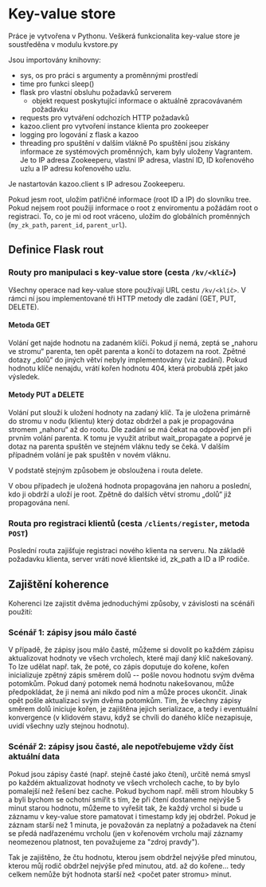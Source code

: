 # Key-value store

Práce je vytvořena v Pythonu.
Veškerá funkcionalita key-value store je soustředěna v modulu kvstore.py
    
Jsou importovány knihovny:
  * sys, os  pro práci s argumenty a proměnnými prostředí
  * time pro funkci sleep()
  * flask pro vlastní obsluhu požadavků serverem
      - objekt request poskytující informace o aktuálně zpracovávaném požadavku
  * requests pro vytváření odchozích HTTP požadavků
  * kazoo.client pro vytvoření instance klienta pro zookeeper
  * logging pro logování z flask a kazoo
  * threading pro spuštění v dalším vlákně
Po spuštění jsou získány informace ze systémových proměnných, kam byly uloženy Vagrantem.
Je to IP adresa Zookeeperu, vlastní IP adresa, vlastní ID, ID kořenového uzlu a IP adresu kořenového uzlu.

Je nastartován kazoo.client s IP adresou Zookeeperu.

Pokud jesm root, uložím patřičné informace (root ID a IP) do slovníku tree.
Pokud nejsem root použiji informace o root z enviromentu a požádám root o registraci.
To, co je mi od root vráceno, uložím do globálních proměnných (`my_zk_path`, `parent_id`, `parent_url`).

## Definice Flask rout

### Routy pro manipulaci s key-value store (cesta `/kv/<klíč>`)

Všechny operace nad key-value store používají URL cestu `/kv/<klíč>`. V rámci ní jsou implementované tři
HTTP metody dle zadání (GET, PUT, DELETE).

#### Metoda GET

Volání get najde hodnotu na zadaném klíči. Pokud jí nemá, zeptá se „nahoru ve stromu“ parenta, ten opět parenta a končí to dotazem
na root. Zpětné dotazy „dolů“ do jiných větví nebyly implementovány (viz zadání). Pokud hodnotu klíče nenajdu, vrátí kořen hodnotu
404, která probublá zpět jako výsledek.

#### Metody PUT a DELETE

Volání put slouží k uložení hodnoty na zadaný klíč. Ta je uložena primárně do stromu v nodu (klientu) který dotaz obdržel a pak je
propagována stromem „nahoru“ až do rootu.
Dle zadání se má  čekat na odpověď jen při prvním volání parenta. K tomu je využit atribut wait_propagate a poprvé je dotaz na
parenta spuštěn ve stejném vláknu tedy se čeká. V dalším případném volání je pak spuštěn v novém vláknu.

V podstatě stejným způsobem je obsloužena i routa delete.

V obou případech je uložená hodnota propagována jen nahoru a poslední, kdo ji obdrží a uloží je root. Zpětně do dalších větví stromu
„dolů“ již propagována není.

### Routa pro registraci klientů (cesta `/clients/register`, metoda `POST`)

Poslední routa zajišťuje registraci nového klienta na serveru. Na základě požadavku klienta, server vráti nové  klientské id,
zk_path a ID a IP rodiče.

## Zajištění koherence

Koherenci lze zajistit dvěma jednoduchými způsoby, v závislosti na scénáři použití:

### Scénář 1: zápisy jsou málo časté

V případě, že zápisy jsou málo časté, můžeme si dovolit po každém zápisu aktualizovat
hodnoty ve všech vrcholech, které mají daný klíč nakešovaný. To lze udělat např. tak,
že poté, co zápis doputuje do kořene, kořen inicializuje zpětný zápis směrem dolů --
pošle novou hodnotu svým dvěma potomkům. Pokud daný potomek nemá hodnotu nakešovanou,
může předpokládat, že ji nemá ani nikdo pod ním a může proces ukončit. Jinak opět pošle
aktualizaci svým dvěma potomkům. Tím, že všechny zápisy směrem dolů iniciuje kořen, je
zajištěna jejich serializace, a tedy i eventuální konvergence (v klidovém stavu, když
se chvíli do daného klíče nezapisuje, uvidí všechny uzly stejnou hodnotu).

### Scénář 2: zápisy jsou časté, ale nepotřebujeme vždy číst aktuální data

Pokud jsou zápisy časté (např. stejně časté jako čtení), určitě nemá smysl po každém
aktualizovat hodnoty ve všech vrcholech cache, to by bylo pomalejší než řešení bez
cache. Pokud bychom např. měli strom hloubky 5 a byli bychom se ochotní smířit s tím,
že při čtení dostaneme nejvýše 5 minut starou hodnotu, můžeme to vyřešit tak, že každý
vrchol si bude u záznamu v key-value store pamatovat i timestamp kdy jej obdržel. Pokud
je záznam starší než 1 minuta, je považován za neplatný a požadavek na čtení se předá
nadřazenému vrcholu (jen v kořenovém vrcholu mají záznamy neomezenou platnost, ten
považujeme za "zdroj pravdy").

Tak je zajištěno, že čtu hodnotu, kterou jsem obdržel nejvýše před minutou, kterou můj
rodič obdržel nejvýše před minutou, atd. až do kořene... tedy celkem nemůže být hodnota
starší než <počet pater stromu> minut.
